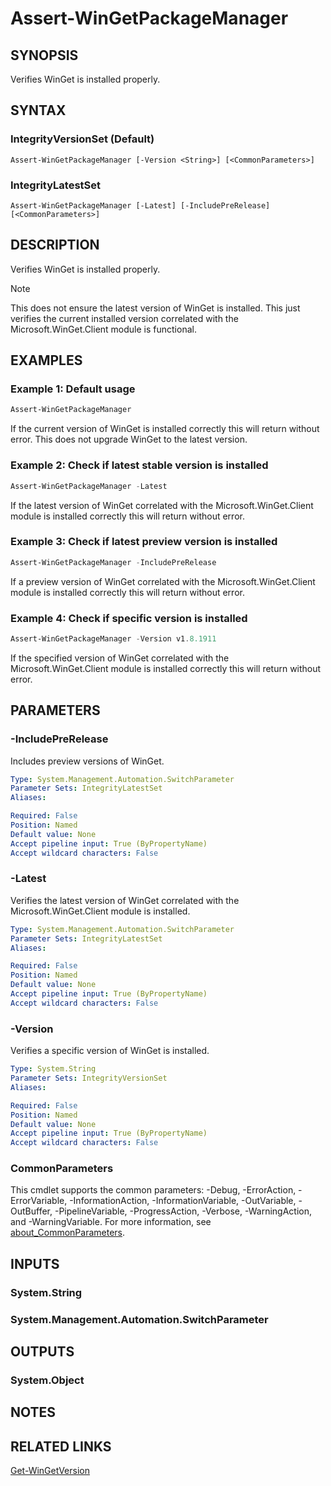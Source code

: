 ﻿---
external help file: Microsoft.WinGet.Client.Cmdlets.dll-Help.xml
Module Name: Microsoft.WinGet.Client
online version:
schema: 2.0.0
---

# Assert-WinGetPackageManager

## SYNOPSIS
Verifies WinGet is installed properly.

## SYNTAX

### IntegrityVersionSet (Default)

```
Assert-WinGetPackageManager [-Version <String>] [<CommonParameters>]
```

### IntegrityLatestSet

```
Assert-WinGetPackageManager [-Latest] [-IncludePreRelease] [<CommonParameters>]
```

## DESCRIPTION

Verifies WinGet is installed properly.

> [!NOTE]
> This does not ensure the latest version of WinGet is installed. This just verifies the current
> installed version correlated with the Microsoft.WinGet.Client module is functional.

## EXAMPLES

### Example 1: Default usage

```powershell
Assert-WinGetPackageManager
```

If the current version of WinGet is installed correctly this will return without error. This does
not upgrade WinGet to the latest version.

### Example 2: Check if latest stable version is installed

```powershell
Assert-WinGetPackageManager -Latest
```

If the latest version of WinGet correlated with the Microsoft.WinGet.Client module is installed
correctly this will return without error.

### Example 3: Check if latest preview version is installed

```powershell
Assert-WinGetPackageManager -IncludePreRelease
```

If a preview version of WinGet correlated with the Microsoft.WinGet.Client module is installed
correctly this will return without error.

### Example 4: Check if specific version is installed

```powershell
Assert-WinGetPackageManager -Version v1.8.1911
```

If the specified version of WinGet correlated with the Microsoft.WinGet.Client module is installed
correctly this will return without error.

## PARAMETERS

### -IncludePreRelease

Includes preview versions of WinGet.

```yaml
Type: System.Management.Automation.SwitchParameter
Parameter Sets: IntegrityLatestSet
Aliases:

Required: False
Position: Named
Default value: None
Accept pipeline input: True (ByPropertyName)
Accept wildcard characters: False
```

### -Latest

Verifies the latest version of WinGet correlated with the Microsoft.WinGet.Client module is
installed.

```yaml
Type: System.Management.Automation.SwitchParameter
Parameter Sets: IntegrityLatestSet
Aliases:

Required: False
Position: Named
Default value: None
Accept pipeline input: True (ByPropertyName)
Accept wildcard characters: False
```

### -Version

Verifies a specific version of WinGet is installed.

```yaml
Type: System.String
Parameter Sets: IntegrityVersionSet
Aliases:

Required: False
Position: Named
Default value: None
Accept pipeline input: True (ByPropertyName)
Accept wildcard characters: False
```

### CommonParameters

This cmdlet supports the common parameters: -Debug, -ErrorAction, -ErrorVariable,
-InformationAction, -InformationVariable, -OutVariable, -OutBuffer, -PipelineVariable,
-ProgressAction, -Verbose, -WarningAction, and -WarningVariable. For more information, see
[about_CommonParameters](http://go.microsoft.com/fwlink/?LinkID=113216).

## INPUTS

### System.String

### System.Management.Automation.SwitchParameter

## OUTPUTS

### System.Object

## NOTES

## RELATED LINKS

[Get-WinGetVersion](Get-WinGetVersion.md)
